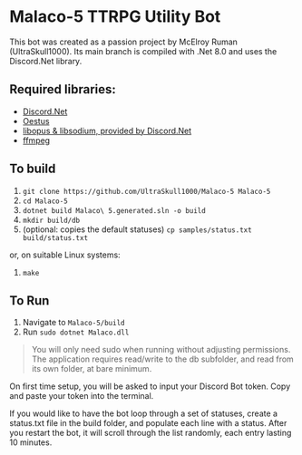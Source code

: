 # Malaco-5 TTRPG Utility Bot
This bot was created as a passion project by McElroy Ruman (UltraSkull1000). Its main branch is compiled with .Net 8.0 and uses the Discord.Net library.

## Required libraries:
- [Discord.Net](https://github.com/discord-net/Discord.Net)
- [Oestus](https://github.com/UltraSkull1000/Oestus)
- [libopus & libsodium, provided by Discord.Net](https://github.com/discord-net/Discord.Net/tree/8b929690a9a89a9aa8a8b8e43ec0dd2e1ab685db/voice-natives)
- [ffmpeg](https://www.ffmpeg.org/download.html)

## To build
1. `git clone https://github.com/UltraSkull1000/Malaco-5 Malaco-5`
2. `cd Malaco-5`
3. `dotnet build Malaco\ 5.generated.sln -o build`
4. `mkdir build/db`
5. (optional: copies the default statuses) `cp samples/status.txt build/status.txt`

or, on suitable Linux systems:

1. `make`

## To Run
1. Navigate to `Malaco-5/build`
2. Run `sudo dotnet Malaco.dll`

> You will only need sudo when running without adjusting permissions. The application requires read/write to the db subfolder, and read from its own folder, at bare minimum.

On first time setup, you will be asked to input your Discord Bot token. Copy and paste your token into the terminal.

If you would like to have the bot loop through a set of statuses, create a status.txt file in the build folder, and populate each line with a status. After you restart the bot, it will scroll through the list randomly, each entry lasting 10 minutes.